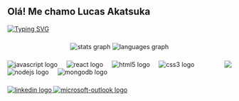 ## Olá! Me chamo Lucas Akatsuka

[![Typing SVG](https://readme-typing-svg.herokuapp.com?font=Fira+Code&weight=700&duration=4000&pause=1000&color=F7F7F7&width=435&lines=%F0%9F%91%A8%E2%80%8D%F0%9F%92%BB+Sou+desenvolvedor+fullstack;%F0%9F%91%BE+Sou+apaixonado+por+programa%C3%A7%C3%A3o;%E2%9A%BD+Gosto+de+jogar+futebol;%F0%9F%8E%AE+Amo+jogar+videogame)](https://git.io/typing-svg)

###

<div align="center">
  <img src="https://github-readme-stats.vercel.app/api?username=LucasOtsuAkatsuka&hide_title=false&hide_rank=false&show_icons=true&include_all_commits=true&count_private=true&disable_animations=false&theme=dracula&locale=en&hide_border=false" height="150" alt="stats graph"  />
  <img src="https://github-readme-stats.vercel.app/api/top-langs?username=LucasOtsuAkatsuka&locale=en&hide_title=false&layout=compact&card_width=320&langs_count=5&theme=dracula&hide_border=false" height="150" alt="languages graph"  />
</div>

###

<img align="right" height="150" src="https://media2.giphy.com/media/v1.Y2lkPTc5MGI3NjExZm54ZXJ1Y3JqcnJpbDhyM2d6cDBuN2x1NG91ZmwzeWdqb2g2bTFweCZlcD12MV9pbnRlcm5hbF9naWZfYnlfaWQmY3Q9Zw/78XCFBGOlS6keY1Bil/giphy.gif"  />


###

<div align="left">
  <img src="https://cdn.jsdelivr.net/gh/devicons/devicon/icons/javascript/javascript-original.svg" height="30" alt="javascript logo"  />
  <img width="12" />
  <img src="https://cdn.jsdelivr.net/gh/devicons/devicon/icons/react/react-original.svg" height="30" alt="react logo"  />
  <img width="12" />
  <img src="https://cdn.jsdelivr.net/gh/devicons/devicon/icons/html5/html5-original.svg" height="30" alt="html5 logo"  />
  <img width="12" />
  <img src="https://cdn.jsdelivr.net/gh/devicons/devicon/icons/css3/css3-original.svg" height="30" alt="css3 logo"  />
  <img width="12" />
  <img src="https://cdn.jsdelivr.net/gh/devicons/devicon/icons/nodejs/nodejs-original.svg" height="30" alt="nodejs logo"  />
  <img width="12" />
  <img src="https://cdn.jsdelivr.net/gh/devicons/devicon/icons/mongodb/mongodb-original.svg" height="30" alt="mongodb logo"  />
</div>

###

<div align="left">
  <a href="www.linkedin.com/in/lucas-jun-otsu-akatsuka-4a0b85303" target="_blank">
    <img src="https://img.shields.io/static/v1?message=LinkedIn&logo=linkedin&label=&color=0077B5&logoColor=white&labelColor=&style=for-the-badge" height="35" alt="linkedin logo"  />
  </a>
  <a href="ljoakatsuka@hotmail.com" target="_blank">
    <img src="https://img.shields.io/static/v1?message=Outlook&logo=microsoft-outlook&label=&color=0078D4&logoColor=white&labelColor=&style=for-the-badge" height="35" alt="microsoft-outlook logo"  />
  </a>
</div>

###

<br clear="both">

<!--
<img src="https://raw.githubusercontent.com/LucasOtsuAkatsuka/LucasOtsuAkatsuka/output/snake.svg" alt="Snake animation" />

###
